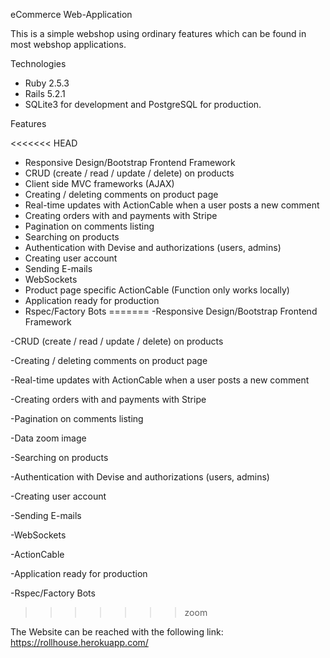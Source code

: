 eCommerce Web-Application

  This is a simple webshop using ordinary features which can be found in most webshop applications.

Technologies

  - Ruby 2.5.3
  - Rails 5.2.1
  - SQLite3 for development and PostgreSQL for production.

Features

<<<<<<< HEAD
  - Responsive Design/Bootstrap Frontend Framework
  - CRUD (create / read / update / delete) on products
  - Client side MVC frameworks (AJAX)
  - Creating / deleting comments on product page
  - Real-time updates with ActionCable when a user posts a new comment
  - Creating orders with and payments with Stripe
  - Pagination on comments listing
  - Searching on products
  - Authentication with Devise and authorizations (users, admins)
  - Creating user account
  - Sending E-mails
  - WebSockets
  - Product page specific ActionCable (Function only works locally)
  - Application ready for production
  - Rspec/Factory Bots
=======
  -Responsive Design/Bootstrap Frontend Framework

  -CRUD (create / read / update / delete) on products

  -Creating / deleting comments on product page

  -Real-time updates with ActionCable when a user posts a new comment

  -Creating orders with and payments with Stripe

  -Pagination on comments listing

  -Data zoom image

  -Searching on products

  -Authentication with Devise and authorizations (users, admins)

  -Creating user account

  -Sending E-mails

  -WebSockets

  -ActionCable

  -Application ready for production

  -Rspec/Factory Bots
>>>>>>> zoom


The Website can be reached with the following link: https://rollhouse.herokuapp.com/
